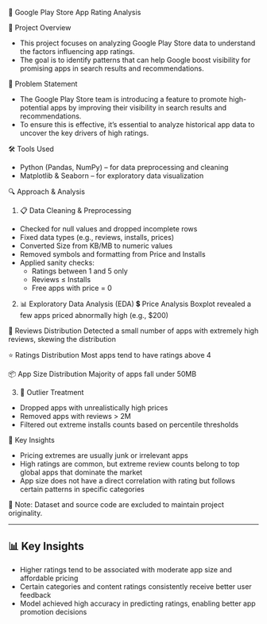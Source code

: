 📱 Google Play Store App Rating Analysis

📌 Project Overview
- This project focuses on analyzing Google Play Store data to understand the factors influencing app ratings.
- The goal is to identify patterns that can help Google boost visibility for promising apps in search results and recommendations.

🎯 Problem Statement
- The Google Play Store team is introducing a feature to promote high-potential apps by improving their visibility in search results and recommendations.
- To ensure this is effective, it’s essential to analyze historical app data to uncover the key drivers of high ratings.

🛠️ Tools Used
- Python (Pandas, NumPy) – for data preprocessing and cleaning
- Matplotlib & Seaborn – for exploratory data visualization

🔍 Approach & Analysis
1. 📋 Data Cleaning & Preprocessing
- Checked for null values and dropped incomplete rows
- Fixed data types (e.g., reviews, installs, prices)
- Converted Size from KB/MB to numeric values
- Removed symbols and formatting from Price and Installs
- Applied sanity checks:
  - Ratings between 1 and 5 only
  - Reviews ≤ Installs
  - Free apps with price = 0

2. 📊 Exploratory Data Analysis (EDA)
💲 Price Analysis
Boxplot revealed a few apps priced abnormally high (e.g., $200)

📝 Reviews Distribution
Detected a small number of apps with extremely high reviews, skewing the distribution

⭐ Ratings Distribution
Most apps tend to have ratings above 4

📦 App Size Distribution
Majority of apps fall under 50MB

3. 🚫 Outlier Treatment
- Dropped apps with unrealistically high prices
- Removed apps with reviews > 2M
- Filtered out extreme installs counts based on percentile thresholds

🧠 Key Insights
- Pricing extremes are usually junk or irrelevant apps
- High ratings are common, but extreme review counts belong to top global apps that dominate the market
- App size does not have a direct correlation with rating but follows certain patterns in specific categories

📌 Note: Dataset and source code are excluded to maintain project originality.

---

## 📊 Key Insights
- Higher ratings tend to be associated with moderate app size and affordable pricing
- Certain categories and content ratings consistently receive better user feedback
- Model achieved high accuracy in predicting ratings, enabling better app promotion decisions
